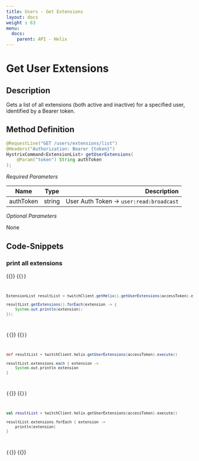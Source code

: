 ```yaml
---
title: Users - Get Extensions
layout: docs
weight : 63
menu: 
  docs:
    parent: API - Helix
---
```


# Get User Extensions

## Description

Gets a list of all extensions (both active and inactive) for a specified user, identified by a Bearer token.

## Method Definition

```java
@RequestLine("GET /users/extensions/list")
@Headers("Authorization: Bearer {token}")
HystrixCommand<ExtensionList> getUserExtensions(
	@Param("token") String authToken
);
```

*Required Parameters*

| Name          | Type      | Description  |
| ------------- |:---------:| -----------------:|
| authToken | string | User Auth Token -> `user:read:broadcast` |

*Optional Parameters*

None

## Code-Snippets

### print all extensions

{{<codeblocks>}}
{{<code Java>}}
```java
ExtensionList resultList = twitchClient.getHelix().getUserExtensions(accessToken).execute();

resultList.getExtensions().forEach(extension -> {
    System.out.println(extension);
});
```
{{</code>}}
{{<code Groovy>}}
```groovy
def resultList = twitchClient.helix.getUserExtensions(accessToken).execute()

resultList.extensions.each { extension ->
    System.out.println extension
}
```
{{</code>}}
{{<code Kotlin>}}
```kotlin
val resultList = twitchClient.helix.getUserExtensions(accessToken).execute()

resultList.extensions.forEach { extension ->
    println(extension)
}
```
{{</code>}}
{{</codeblocks>}}
